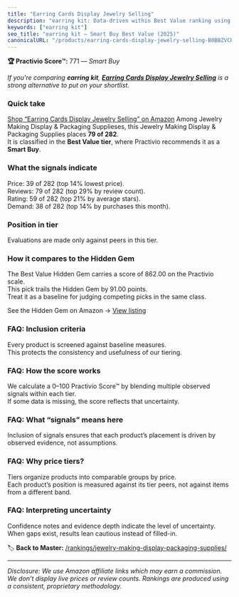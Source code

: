 ```yaml
---
title: "Earring Cards Display Jewelry Selling"
description: "earring kit: Data-driven within Best Value ranking using the Practivio Score™. Positioned by quality, value, demand, findability, momentum."
keywords: ["earring kit"]
seo_title: "earring kit — Smart Buy Best Value (2025)"
canonicalURL: "/products/earring-cards-display-jewelry-selling-B0BBZVCR81/"
---
```


**🏆 Practivio Score™:** 771 — _Smart Buy_


*If you're comparing **earring kit**, **[Earring Cards Display Jewelry Selling](https://www.amazon.com/dp/B0BBZVCR81?tag=practivio-20)** is a strong alternative to put on your shortlist.*
### Quick take
[Shop “Earring Cards Display Jewelry Selling” on Amazon](https://www.amazon.com/dp/B0BBZVCR81?tag=practivio-20)
Among Jewelry Making Display & Packaging Supplieses, this Jewelry Making Display & Packaging Supplies places **79 of 282**.  
It is classified in the **Best Value tier**, where Practivio recommends it as a **Smart Buy**.

### What the signals indicate
Price: 39 of 282 (top 14% lowest price).  
Reviews: 79 of 282 (top 29% by review count).  
Rating: 59 of 282 (top 21% by average stars).  
Demand: 38 of 282 (top 14% by purchases this month).

### Position in tier
Evaluations are made only against peers in this tier.

### How it compares to the Hidden Gem
The Best Value Hidden Gem carries a score of 862.00 on the Practivio scale.  
This pick trails the Hidden Gem by 91.00 points.  
Treat it as a baseline for judging competing picks in the same class.  

See the Hidden Gem on Amazon → [View listing](https://www.amazon.com/dp/B09GXKPHF1?tag=practivio-20)

### FAQ: Inclusion criteria
Every product is screened against baseline measures.  
This protects the consistency and usefulness of our tiering.

### FAQ: How the score works
We calculate a 0–100 Practivio Score™ by blending multiple observed signals within each tier.  
If some data is missing, the score reflects that uncertainty.

### FAQ: What “signals” means here
Inclusion of signals ensures that each product’s placement is driven by observed evidence, not assumptions.

### FAQ: Why price tiers?
Tiers organize products into comparable groups by price.  
Each product’s position is measured against its tier peers, not against items from a different band.

### FAQ: Interpreting uncertainty
Confidence notes and evidence depth indicate the level of uncertainty.  
When gaps exist, results lean cautious instead of filled-in.


🏷️ **Back to Master:** [/rankings/jewelry-making-display-packaging-supplies/](/rankings/jewelry-making-display-packaging-supplies/)

---
_Disclosure: We use Amazon affiliate links which may earn a commission. We don’t display live prices or review counts. Rankings are produced using a consistent, proprietary methodology._
